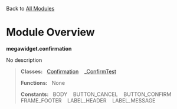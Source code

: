 Back to [All Modules](https://github.com/pyrustic/megawidget/blob/master/docs/modules/README.md#readme)

# Module Overview

**megawidget.confirmation**
 
No description

> **Classes:** &nbsp; [Confirmation](https://github.com/pyrustic/megawidget/blob/master/docs/modules/content/megawidget.confirmation/content/classes/Confirmation.md#class-confirmation) &nbsp;&nbsp; [\_ConfirmTest](https://github.com/pyrustic/megawidget/blob/master/docs/modules/content/megawidget.confirmation/content/classes/_ConfirmTest.md#class-_confirmtest)
>
> **Functions:** &nbsp; None
>
> **Constants:** &nbsp; BODY &nbsp;&nbsp; BUTTON_CANCEL &nbsp;&nbsp; BUTTON_CONFIRM &nbsp;&nbsp; FRAME_FOOTER &nbsp;&nbsp; LABEL_HEADER &nbsp;&nbsp; LABEL_MESSAGE
